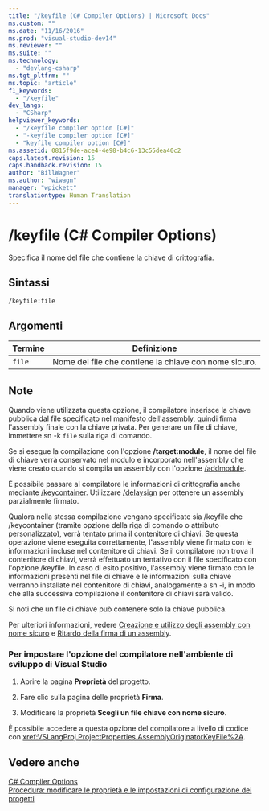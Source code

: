 ```yaml
---
title: "/keyfile (C# Compiler Options) | Microsoft Docs"
ms.custom: ""
ms.date: "11/16/2016"
ms.prod: "visual-studio-dev14"
ms.reviewer: ""
ms.suite: ""
ms.technology: 
  - "devlang-csharp"
ms.tgt_pltfrm: ""
ms.topic: "article"
f1_keywords: 
  - "/keyfile"
dev_langs: 
  - "CSharp"
helpviewer_keywords: 
  - "/keyfile compiler option [C#]"
  - "-keyfile compiler option [C#]"
  - "keyfile compiler option [C#]"
ms.assetid: 0815f9de-ace4-4e98-b4c6-13c55dea40c2
caps.latest.revision: 15
caps.handback.revision: 15
author: "BillWagner"
ms.author: "wiwagn"
manager: "wpickett"
translationtype: Human Translation
---
```

# /keyfile (C# Compiler Options)
Specifica il nome del file che contiene la chiave di crittografia.  
  
## Sintassi  
  
```  
/keyfile:file  
```  
  
## Argomenti  
  
|Termine|Definizione|  
|-------------|-----------------|  
|`file`|Nome del file che contiene la chiave con nome sicuro.|  
  
## Note  
 Quando viene utilizzata questa opzione, il compilatore inserisce la chiave pubblica dal file specificato nel manifesto dell'assembly, quindi firma l'assembly finale con la chiave privata.  Per generare un file di chiave, immettere sn \-k `file` sulla riga di comando.  
  
 Se si esegue la compilazione con l'opzione **\/target:module**, il nome del file di chiave verrà conservato nel modulo e incorporato nell'assembly che viene creato quando si compila un assembly con l'opzione [\/addmodule](../../../csharp/language-reference/compiler-options/addmodule-compiler-option.md).  
  
 È possibile passare al compilatore le informazioni di crittografia anche mediante [\/keycontainer](../../../csharp/language-reference/compiler-options/keycontainer-compiler-option.md).  Utilizzare [\/delaysign](../../../csharp/language-reference/compiler-options/delaysign-compiler-option.md) per ottenere un assembly parzialmente firmato.  
  
 Qualora nella stessa compilazione vengano specificate sia \/keyfile che \/keycontainer \(tramite opzione della riga di comando o attributo personalizzato\), verrà tentato prima il contenitore di chiavi.  Se questa operazione viene eseguita correttamente, l'assembly viene firmato con le informazioni incluse nel contenitore di chiavi.  Se il compilatore non trova il contenitore di chiavi, verrà effettuato un tentativo con il file specificato con l'opzione \/keyfile.  In caso di esito positivo, l'assembly viene firmato con le informazioni presenti nel file di chiave e le informazioni sulla chiave verranno installate nel contenitore di chiavi, analogamente a sn \-i, in modo che alla successiva compilazione il contenitore di chiavi sarà valido.  
  
 Si noti che un file di chiave può contenere solo la chiave pubblica.  
  
 Per ulteriori informazioni, vedere [Creazione e utilizzo degli assembly con nome sicuro](../Topic/Creating%20and%20Using%20Strong-Named%20Assemblies.md) e [Ritardo della firma di un assembly](../Topic/Delay%20Signing%20an%20Assembly.md).  
  
### Per impostare l'opzione del compilatore nell'ambiente di sviluppo di Visual Studio  
  
1.  Aprire la pagina **Proprietà** del progetto.  
  
2.  Fare clic sulla pagina delle proprietà **Firma**.  
  
3.  Modificare la proprietà **Scegli un file chiave con nome sicuro**.  
  
 È possibile accedere a questa opzione del compilatore a livello di codice con <xref:VSLangProj.ProjectProperties.AssemblyOriginatorKeyFile%2A>.  
  
## Vedere anche  
 [C\# Compiler Options](../../../csharp/language-reference/compiler-options/index.md)   
 [Procedura: modificare le proprietà e le impostazioni di configurazione dei progetti](http://msdn.microsoft.com/it-it/e7184bc5-2f2b-4b4f-aa9a-3ecfcbc48b67)